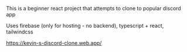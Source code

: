 This is a beginner react project that attempts to clone to popular discord app

Uses firebase (only for hosting - no backend), typescript + react, tailwindcss

https://kevin-s-discord-clone.web.app/